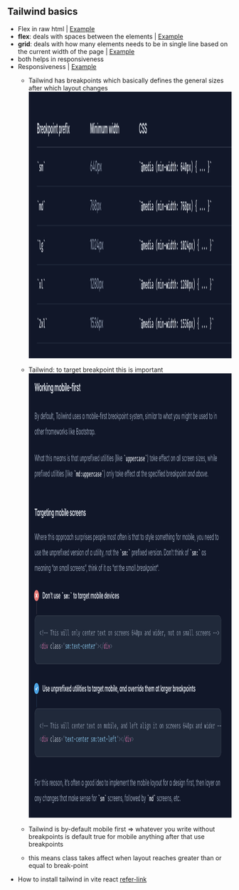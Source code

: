 ## Tailwind basics

- Flex in raw html | [Example](https://github.com/princebansal7/Web-Development-Concepts/blob/main/tailwind/01.flex-raw-html/01.flex.html)
- **flex**: deals with spaces between the elements | [Example](https://github.com/princebansal7/Web-Development-Concepts/blob/main/tailwind/02.tailwind-react/src/components/Flex.jsx)
- **grid**: deals with how many elements needs to be in single line based on the current width of the page | [Example](https://github.com/princebansal7/Web-Development-Concepts/blob/main/tailwind/02.tailwind-react/src/components/Grid.jsx)
- both helps in responsiveness
- Responsiveness | [Example](https://github.com/princebansal7/Web-Development-Concepts/blob/main/tailwind/02.tailwind-react/src/components/ResponsivenessWithBreakPoints.jsx)
  - Tailwind has breakpoints which basically defines the general sizes after which layout changes
    <img src="./02.tailwind-react/src/assets/tailwind-breakpoints.png" alt="breakpoints" width="1300" height="600" />

  - Tailwind: to target breakpoint this is important 
    <img src="./02.tailwind-react/src/assets/mobile-first.png" alt="mobile-first" width="800" height="1000" /> 

  - Tailwind is by-default mobile first => whatever you write without breakpoints is default true for mobile anything after that use breakpoints
  - this means class takes affect when layout reaches greater than or equal to break-point
- How to install tailwind in vite react [refer-link](https://tailwindcss.com/docs/guides/vite)